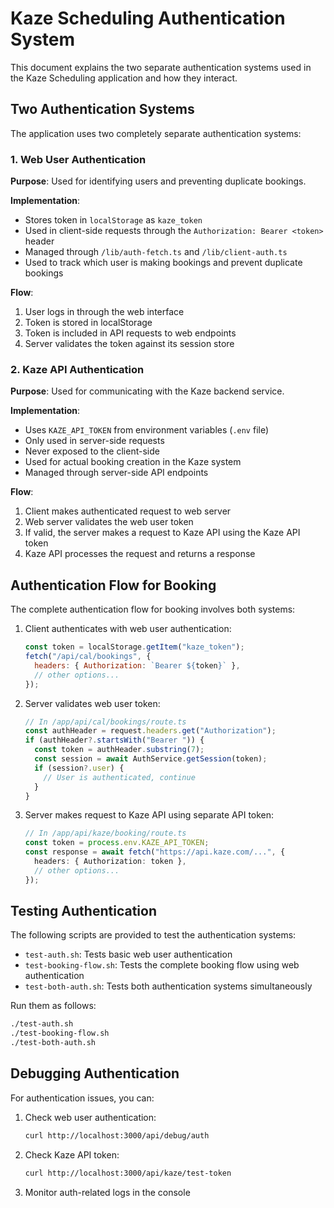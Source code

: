 # Kaze Scheduling Authentication System

This document explains the two separate authentication systems used in the Kaze Scheduling application and how they interact.

## Two Authentication Systems

The application uses two completely separate authentication systems:

### 1. Web User Authentication

**Purpose**: Used for identifying users and preventing duplicate bookings.

**Implementation**:

- Stores token in `localStorage` as `kaze_token`
- Used in client-side requests through the `Authorization: Bearer <token>` header
- Managed through `/lib/auth-fetch.ts` and `/lib/client-auth.ts`
- Used to track which user is making bookings and prevent duplicate bookings

**Flow**:

1. User logs in through the web interface
2. Token is stored in localStorage
3. Token is included in API requests to web endpoints
4. Server validates the token against its session store

### 2. Kaze API Authentication

**Purpose**: Used for communicating with the Kaze backend service.

**Implementation**:

- Uses `KAZE_API_TOKEN` from environment variables (`.env` file)
- Only used in server-side requests
- Never exposed to the client-side
- Used for actual booking creation in the Kaze system
- Managed through server-side API endpoints

**Flow**:

1. Client makes authenticated request to web server
2. Web server validates the web user token
3. If valid, the server makes a request to Kaze API using the Kaze API token
4. Kaze API processes the request and returns a response

## Authentication Flow for Booking

The complete authentication flow for booking involves both systems:

1. Client authenticates with web user authentication:

   ```javascript
   const token = localStorage.getItem("kaze_token");
   fetch("/api/cal/bookings", {
     headers: { Authorization: `Bearer ${token}` },
     // other options...
   });
   ```

2. Server validates web user token:

   ```typescript
   // In /app/api/cal/bookings/route.ts
   const authHeader = request.headers.get("Authorization");
   if (authHeader?.startsWith("Bearer ")) {
     const token = authHeader.substring(7);
     const session = await AuthService.getSession(token);
     if (session?.user) {
       // User is authenticated, continue
     }
   }
   ```

3. Server makes request to Kaze API using separate API token:
   ```typescript
   // In /app/api/kaze/booking/route.ts
   const token = process.env.KAZE_API_TOKEN;
   const response = await fetch("https://api.kaze.com/...", {
     headers: { Authorization: token },
     // other options...
   });
   ```

## Testing Authentication

The following scripts are provided to test the authentication systems:

- `test-auth.sh`: Tests basic web user authentication
- `test-booking-flow.sh`: Tests the complete booking flow using web authentication
- `test-both-auth.sh`: Tests both authentication systems simultaneously

Run them as follows:

```bash
./test-auth.sh
./test-booking-flow.sh
./test-both-auth.sh
```

## Debugging Authentication

For authentication issues, you can:

1. Check web user authentication:

   ```bash
   curl http://localhost:3000/api/debug/auth
   ```

2. Check Kaze API token:

   ```bash
   curl http://localhost:3000/api/kaze/test-token
   ```

3. Monitor auth-related logs in the console
